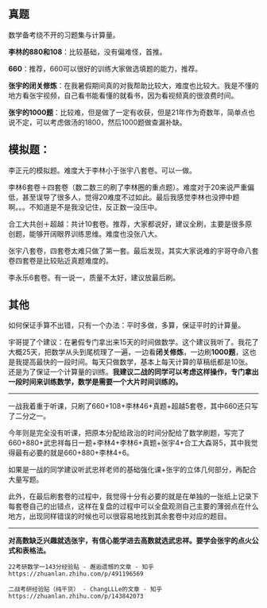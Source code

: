 ## 真题

数学备考绕不开的习题集与计算量。

**李林的880和108**：比较基础，没有偏难怪，首推。

**660**：推荐，660可以很好的训练大家做选填题的能力，推荐。

**张宇的闭关修炼**：在我暑假期间真的对我帮助比较大，难度也比较大。我是不懂的地方看张宇视频，自己看书能看懂的就看书，因为看视频真的很浪费时间。

**张宇的1000题**：比较难，但是做了一定有收获，但是21年作为奇数年，简单点也说不定，可以考虑做汤的1800，然后1000题做查漏补缺。

## 模拟题：

李正元的模拟题。难度大于李林小于张宇八套卷。可以一做。

李林6套卷＋四套卷（数二数三的刷了李林圈的重点题）。难度对于20来说严重偏低，甚至误导了很多人，觉得20难度不过如此。最后我感觉李林也没押中题啊。。。不知道是不是我没记住，反正数一没压中。

合工大共创＋超越：共计10套卷。推荐，大家都说好，建议全刷，主要是很多原创题，能够开阔眼界训练思维。难度也没张八大。

张宇八套卷，四套卷太难只做了第一套。最后发现，其实大家说难的宇哥夺命八套卷四套卷是比较贴近真题难度的。

李永乐6套卷。有一说一，质量不太好，建议放最后刷。

## 其他

如何保证手算不出错，只有一个办法：平时多做，多算，保证平时的计算量。

宇哥提了个建议：在暑假专门拿出来15天的时间做数学。这个建议我听了。我花了大概25天，把数学从头到尾梳理了一遍，一边看**闭关修炼**，一边刷**1000题**，这也是我提高最快的一段时间。每天只做数学，基本上每天计算的草稿纸都是10张。还是为了保证一个计算量的训练。**我建议二战的同学可以考虑这样操作，专门拿出一段时间来训练数学，数学是需要一个大片时间训练的。**

---

一战我着重于听课，只刷了660+108+李林46+真题+超越5套卷，其中660还只写了二分之一。

今年则是完全没有听课，把原本分配给政治的时间分配给了数学刷题，写完了660+880+武忠祥每日一题+李林4+李林6+真题+张宇4+合工大森哥5，其中我觉得最有必要的就是660+880+李林4+6。

如果是一战的同学建议听武忠祥老师的基础强化课+张宇的立体几何部分，再配合大量写题。

此外，在最后刷套卷的过程中，我觉得十分有必要的就是在单独的一张纸上记录下每套卷自己的出错点，这样在复盘的过程中可以全盘观测自己主要的薄弱点在什么地方，出现同样错误的时候也可以很容易地找到其余套卷中对应的题目。

---

**对高数缺乏兴趣就选张宇，有信心能学进去高数就选武忠祥。要学会张宇的点火公式和表格法。**





```ad-seealso
22考研数学一143分经验贴 - 邂逅遗憾的文章 - 知乎 https://zhuanlan.zhihu.com/p/491196569

二战考研经验贴（纯干货） - ChangLLLe的文章 - 知乎 https://zhuanlan.zhihu.com/p/143842073
```